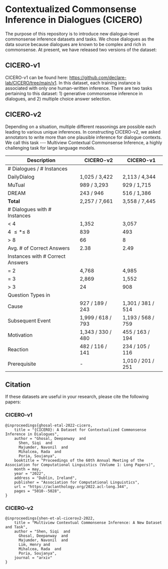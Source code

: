 # Contextualized Commonsense Inference in Dialogues (CICERO)

The purpose of this repository is to introduce new dialogue-level commonsense inference datasets and tasks. We chose dialogues as the data source because dialogues are known to be complex and rich in commonsense. At present, we have released two versions of the dataset:

## CICERO-v1

CICERO-v1 can be found here: https://github.com/declare-lab/CICERO/tree/main/v1.
In this dataset, each training instance is associated with only one human-written inference. There are two tasks pertaining to this dataset: 1) generative commonsense inference in dialogues, and 2) multiple choice answer selection.

## CICERO-v2

Depending on a situation, multiple different reasonings are possible each leading to various unique inferences. In constructing CICERO-v2, we asked annotators to write more than one plausible inference for dialogue contexts. We call this task --- Multiview Contextual Commonsense Inference, a highly challenging task for large language models.

| **Description**                  | CICERO-v2 | CICERO-v1   |
|---------------------------------------|---------------------|-------------------|
|  \# Dialogues / \# Instances       |                     |                   |
|  DailyDialog                   | 1,025 / 3,422       | 2,113 / 4,344     |
|  MuTual                        | 989 / 3,293         | 929 / 1,715       |
|  DREAM                         | 243 / 946           | 516 / 1,386       |
|   **Total**                     | 2,257 / 7,661       | 3,558 / 7,445     |
| \# Dialogues with \# Instances    |                     |                   |
|  $<$ 4                         | 1,352               | 3,057             |
|  4 $\leq * \leq$ 8             | 839                 | 493               |
|  $>$ 8                         | 66                  | 8                 |
|  Avg. \# of Correct Answers        | 2.38                | 2.49              |
|  Instances with \# Correct Answers |                     |                   |
|  $=$ 2                         | 4,768               | 4,985             |
|  $=$ 3                         | 2,869               | 1,552             |
|  $>$ 3                         | 24                  | 908               |
| Question Types in                 |
|  Cause                         | 927 / 189 / 243     | 1,301 / 381 / 514 |
|  Subsequent Event              | 1,999 / 618 / 793   | 1,193 / 568 / 759 |
|  Motivation                    | 1,343 / 330 / 480   | 455 / 163 / 194   |
|  Reaction                      | 482 / 116 / 141     | 234 / 105 / 116   |
|  Prerequisite                  | -                   | 1,010 / 201 / 251 |

## Citation

If these datasets are useful in your research, please cite the following papers:

### CICERO-v1

```
@inproceedings{ghosal-etal-2022-cicero,
    title = "{CICERO}: A Dataset for Contextualized Commonsense Inference in Dialogues",
    author = "Ghosal, Deepanway  and
      Shen, Siqi  and
      Majumder, Navonil  and
      Mihalcea, Rada  and
      Poria, Soujanya",
    booktitle = "Proceedings of the 60th Annual Meeting of the Association for Computational Linguistics (Volume 1: Long Papers)",
    month = may,
    year = "2022",
    address = "Dublin, Ireland",
    publisher = "Association for Computational Linguistics",
    url = "https://aclanthology.org/2022.acl-long.344",
    pages = "5010--5028",
}
```

### CICERO-v2

```
@inproceedings{shen-et-al-cicerov2-2022,
    title = "Multiview Contextual Commonsense Inference: A New Dataset and Task",
    author = "Shen, Siqi  and 
      Ghosal, Deepanway  and
      Majumder, Navonil  and
      Lim, Henry and
      Mihalcea, Rada  and
      Poria, Soujanya",
    journal = "arxiv"
}
```
